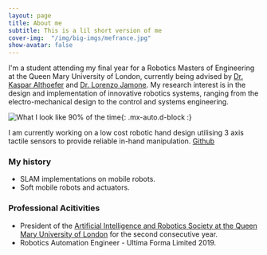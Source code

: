 ```yaml
---
layout: page
title: About me
subtitle: This is a lil short version of me
cover-img:  "/img/big-imgs/mefrance.jpg"
show-avatar: false
---
```



I'm a student attending my final year for a Robotics Masters of Engineering at the Queen Mary University of London, currently being advised by <a href="https://www.sems.qmul.ac.uk/staff/k.althoefer">Dr. Kaspar Althoefer</a> and <a href="http://lorejam.blogspot.com/">Dr. Lorenzo Jamone</a>.
My research interest is in the design and implementation of innovative robotics systems, ranging from the electro-mechanical design to the control and systems engineering. 

![What I look like 90% of the time](/img/gif/meincar.gif){: .mx-auto.d-block :}

I am currently working on a low cost robotic hand design utilising 3 axis tactile sensors to provide reliable in-hand manipulation.  [Github](https://github.com/sam-eee/jamkit_robot_hand)

### My history

- SLAM implementations on mobile robots.
- Soft mobile robots and actuators.


### Professional Acitivities
- President of the [Artificial Intelligence and Robotics Society at the Queen Mary University of London](http://qmrs.co.uk) for the second consecutive year.
- Robotics Automation Engineer - Ultima Forma Limited 2019.
